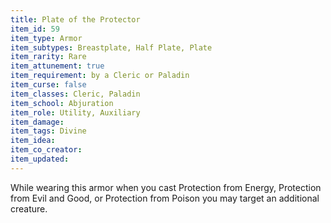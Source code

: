 ```yaml
---
title: Plate of the Protector
item_id: 59
item_type: Armor
item_subtypes: Breastplate, Half Plate, Plate
item_rarity: Rare
item_attunement: true
item_requirement: by a Cleric or Paladin
item_curse: false
item_classes: Cleric, Paladin
item_school: Abjuration
item_role: Utility, Auxiliary
item_damage:
item_tags: Divine
item_idea:
item_co_creator:
item_updated:
---
```


While wearing this armor when you cast <magic-spell>Protection from Energy</magic-spell>, <magic-spell>Protection from Evil and Good</magic-spell>, or <magic-spell>Protection from Poison</magic-spell> you may target an additional creature.
